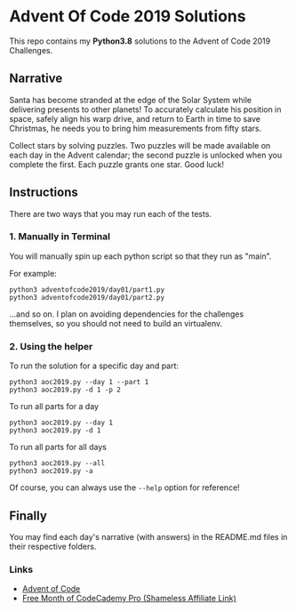 # Advent Of Code 2019 Solutions

This repo contains my **Python3.8** solutions to the Advent of Code 2019 Challenges.

## Narrative

Santa has become stranded at the edge of the Solar System while delivering presents to other planets! To accurately calculate his position in space, safely align his warp drive, and return to Earth in time to save Christmas, he needs you to bring him measurements from fifty stars.

Collect stars by solving puzzles. Two puzzles will be made available on each day in the Advent calendar; the second puzzle is unlocked when you complete the first. Each puzzle grants one star. Good luck!

## Instructions

There are two ways that you may run each of the tests.

### 1. Manually in Terminal

You will manually spin up each python script so that they run as "main".

For example:

```shell script
python3 adventofcode2019/day01/part1.py
python3 adventofcode2019/day01/part2.py
```

...and so on. I plan on avoiding dependencies for the challenges themselves, so you should not need to build an virtualenv.

### 2. Using the helper

To run the solution for a specific day and part:

```shell script
python3 aoc2019.py --day 1 --part 1 
python3 aoc2019.py -d 1 -p 2
```

To run all parts for a day

```shell script
python3 aoc2019.py --day 1
python3 aoc2019.py -d 1
```

To run all parts for all days

```shell script
python3 aoc2019.py --all
python3 aoc2019.py -a
```

Of course, you can always use the `--help` option for reference!

## Finally

You may find each day's narrative (with answers) in the README.md files in their respective folders.

### Links

 - [Advent of Code](https://adventofcode.com/)
 - [Free Month of CodeCademy Pro (Shameless Affiliate Link)](http://ssqt.co/mQfDroD)